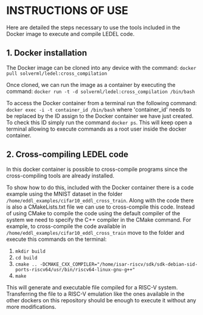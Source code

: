 # INSTRUCTIONS OF USE

Here are detailed the steps necessary to use the tools included in the Docker image to execute and compile LEDEL code.

## 1. Docker installation

The Docker image can be cloned into any device with the command:
```docker pull solverml/ledel:cross_compilation```

Once cloned, we can run the image as a container by executing the command:
```docker run -t -d solverml/ledel:cross_compilation /bin/bash```

To access the Docker container from a terminal run the following command:
```docker exec -i -t container_id /bin/bash``` where 'container_id' needs to be replaced by the ID assign to the Docker container we have just created. To check this ID simply run the command ```docker ps```. This will keep open a terminal allowing to execute commands as a root user inside the docker container.

## 2. Cross-compiling LEDEL code

In this docker container is possible to cross-compile programs since the cross-compiling tools are already installed. 

To show how to do this, included with the Docker container there is a code example using the MNIST dataset in the folder ```/home/eddl_examples/cifar10_eddl_cross_train```. Along with the code there is also a CMakeLists.txt file we can use to cross-compile this code. Instead of using CMake to compile the code using the default compiler of the system we need to specify the C++ compiler in the CMake command. For example, to cross-compile the code available in ```/home/eddl_examples/cifar10_eddl_cross_train``` move to the folder and execute this commands on the terminal:
1. ```mkdir build```
2. ```cd build```
3. ```cmake .. -DCMAKE_CXX_COMPILER="/home/isar-riscv/sdk/sdk-debian-sid-ports-riscv64/usr/bin/riscv64-linux-gnu-g++"```
4. ```make```

This will generate and executable file compiled for a RISC-V system. Transferring the file to a RISC-V emulation like the ones available in the other dockers on this repository should be enough to execute it without any more modifications.
